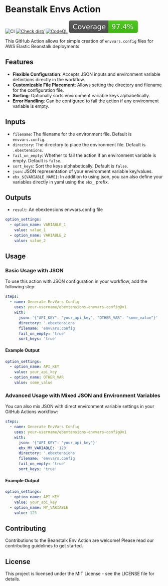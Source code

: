 # Beanstalk Envs Action

![CI](https://github.com/basal-luke/beanstalk-envs-action/actions/workflows/ci.yml/badge.svg)
[![Check dist/](https://github.com/basal-luke/beanstalk-envs-action/actions/workflows/check-dist.yml/badge.svg)](https://github.com/basal-luke/beanstalk-envs-action/actions/workflows/check-dist.yml)
[![CodeQL](https://github.com/basal-luke/beanstalk-envs-action/actions/workflows/codeql-analysis.yml/badge.svg)](https://github.com/basal-luke/beanstalk-envs-action/actions/workflows/codeql-analysis.yml)
[![Coverage](./badges/coverage.svg)](./badges/coverage.svg)

This GitHub Action allows for simple creation of `envvars.config` files for AWS
Elastic Beanstalk deployments.

## Features

- **Flexible Configuration**: Accepts JSON inputs and environment variable
  definitions directly in the workflow.
- **Customizable File Placement**: Allows setting the directory and filename for
  the configuration file.
- **Sorting**: Optionally sorts environment variable keys alphabetically.
- **Error Handling**: Can be configured to fail the action if any environment
  variable is empty.

## Inputs

- `filename`: The filename for the environment file. Default is
  `envvars.config`.
- `directory`: The directory to place the environment file. Default is
  `.ebextensions`.
- `fail_on_empty`: Whether to fail the action if an environment variable is
  empty. Default is `false`.
- `sort_keys`: Sort the keys alphabetically. Default is `false`.
- `json`: JSON representation of your environment variable key/values.
- `ebx_${VARIABLE_NAME}`: In addition to using json, you can also define your
  variables directly in yaml using the `ebx_` prefix.

## Outputs

- `result`: An ebextensions envvars.config file

```yaml
option_settings:
  - option_name: VARIABLE_1
    value: value_1
  - option_name: VARIABLE_2
    value: value_2
```

## Usage

### Basic Usage with JSON

To use this action with JSON configuration in your workflow, add the following
step:

```yaml
steps:
  - name: Generate EnvVars Config
    uses: your-username/ebextensions-envvars-config@v1
    with:
      json: '{"API_KEY": "your_api_key", "OTHER_VAR": "some_value"}'
      directory: '.ebextensions'
      filename: 'envvars.config'
      fail_on_empty: 'true'
      sort_keys: 'true'
```

#### Example Output

```yaml
option_settings:
  - option_name: API_KEY
    value: your_api_key
  - option_name: OTHER_VAR
    value: some_value
```

### Advanced Usage with Mixed JSON and Environment Variables

You can also mix JSON with direct environment variable settings in your GitHub
Actions workflow:

```yaml
steps:
  - name: Generate EnvVars Config
    uses: your-username/ebextensions-envvars-config@v1
    with:
      json: '{"API_KEY": "your_api_key"}'
      ebx_MY_VARIABLE: '123'
      directory: '.ebextensions'
      filename: 'envvars.config'
      fail_on_empty: 'true'
      sort_keys: 'true'
```

#### Example Output

```yaml
option_settings:
  - option_name: API_KEY
    value: your_api_key
  - option_name: MY_VARIABLE
    value: 123
```

## Contributing

Contributions to the Beanstalk Env Action are welcome! Please read our
contributing guidelines to get started.

## License

This project is licensed under the MIT License - see the LICENSE file for
details.
